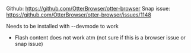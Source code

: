 Github: https://github.com/OtterBrowser/otter-browser
Snap issue: https://github.com/OtterBrowser/otter-browser/issues/1148

Needs to be installed with --devmode to work

- Flash content does not work atm (not sure if this is a browser issue or snap issue)

